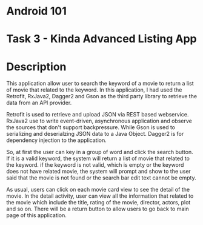 # Android 101

# Task 3 - Kinda Advanced Listing App

# Description
This application allow user to search the keyword of a movie to return a list of movie that related to the keyword. In this application, I had used the Retrofit, RxJava2, Dagger2 and Gson as the third party library to retrieve the data from an API provider. 

Retrofit is used to retrieve and upload JSON via REST based webservice. RxJava2 use to write event-driven, asynchronous application and observe the sources that don't support backpressure. While Gson is used to serializing and deserialzing JSON data to a Java Object. Dagger2 is for dependency injection to the application.

So, at first the user can key in a group of word and click the search button. If it is a valid keyword, the system will return a list of movie that related to the keyword. if the keyword is not valid, which is empty or the keyword does not have related movie, the system will prompt and show to the user said that the movie is not found or the search bar edit text cannot be empty. 

As usual, users can click on each movie card view to see the detail of the movie. In the detail activity, user can view all the information that related to the movie which include the title, rating of the movie, director, actors, plot and so on. There will be a return button to allow users to go back to main page of this application.
